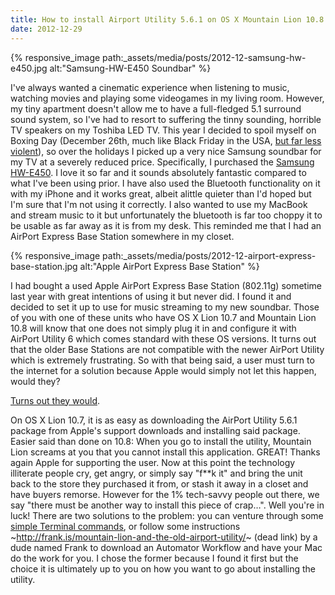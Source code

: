```yaml
---
title: How to install Airport Utility 5.6.1 on OS X Mountain Lion 10.8
date: 2012-12-29
---
```


{% responsive_image path:_assets/media/posts/2012-12-samsung-hw-e450.jpg alt:"Samsung-HW-E450 Soundbar" %}

<!-- break -->

I've always wanted a cinematic experience when listening to music, watching movies and playing some videogames in my living room. However, my tiny apartment doesn't allow me to have a full-fledged 5.1 surround sound system, so I've had to resort to suffering the tinny sounding, horrible TV speakers on my Toshiba LED TV. This year I decided to spoil myself on Boxing Day (December 26th, much like Black Friday in the USA, [but far less violent](http://articles.latimes.com/2012/nov/23/nation/la-na-nn-black-friday-walmart-shooting-20121123)),
so over the holidays I picked up a very nice Samsung soundbar for my TV at a severely reduced price. Specifically, I purchased the
[Samsung HW-E450](https://discussions.apple.com/thread/4172563?start=0&tstart=0).
I love it so far and it sounds absolutely fantastic compared to what I've been using prior. I have also used the Bluetooth functionality on it with my iPhone and it works great, albeit alittle quieter than I'd hoped but I'm sure that I'm not using it correctly. I also wanted to use my MacBook and stream music to it but unfortunately the bluetooth is far too choppy it to be usable as far away as it is from my desk. This reminded me that I had an AirPort Express Base Station somewhere
in my closet.

{% responsive_image path:_assets/media/posts/2012-12-airport-express-base-station.jpg alt:"Apple AirPort Express Base Station" %}

I had bought a used Apple AirPort Express Base Station (802.11g) sometime last year with great intentions of using it but never did. I found it and decided to set it up to use for music streaming to my new soundbar. Those of you with one of these units who have OS X Lion 10.7 and Mountain Lion 10.8 will know that one does not simply plug it in and configure it with AirPort Utility 6 which comes standard with these OS versions. It turns out that the older Base Stations are not compatible with the newer AirPort Utility which is extremely frustrating. So with that being said, a user must turn to the internet for a solution because Apple would simply not let this happen, would they?

[Turns out they would](http://www.macworld.com/article/1167965/mountain_lion_and_the_ancient_airport_base_station.html).

On OS X Lion 10.7, it is as easy as downloading the AirPort Utility 5.6.1 package from Apple's support downloads and installing said package.
Easier said than done on 10.8: When you go to install the utility, Mountain Lion screams at you that you cannot install this application. GREAT!
Thanks again Apple for supporting the user. Now at this point the technology illiterate people cry, get angry, or simply say "f\*\*k it" and bring the unit back to the store they purchased it from, or stash it away in a closet and have buyers remorse. However for the 1% tech-savvy people out there, we say "there must be another way to install this piece of crap…". Well you're in luck! There are two solutions to the problem: you can venture through some [simple Terminal commands](https://discussions.apple.com/thread/4172563?start=0&tstart=0), or follow some instructions ~http://frank.is/mountain-lion-and-the-old-airport-utility/~ (dead link) by a dude named Frank to download an Automator Workflow and have your Mac do the work for you. I chose the former because I found it first but the choice it is ultimately up to you on how you want to go about installing the utility.
